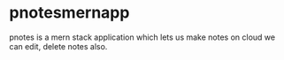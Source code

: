 # pnotesmernapp
pnotes is a mern stack application which lets us make notes on cloud we can edit, delete notes also.

